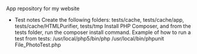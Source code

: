 App repository for my website

* Test notes
Create the following folders: tests/cache, tests/cache/app, tests/cache/HTMLPurifier, tests/tmp
Install PHP Composer, and from the tests folder, run the composer install command.
Example of how to run a test from tests: /usr/local/php5/bin/php /usr/local/bin/phpunit File_PhotoTest.php